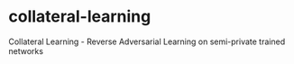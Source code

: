 # collateral-learning
Collateral Learning - Reverse Adversarial Learning on semi-private trained networks
